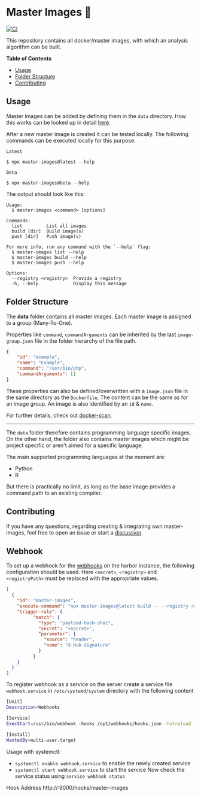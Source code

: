 # Master Images 💽

[![CI](https://github.com/PrivateAIM/master-images/actions/workflows/ci.yml/badge.svg)](https://github.com/PrivateAIM/master-images/actions/workflows/ci.yml)


This repository contains all docker/master images, with which an analysis algorithm can be built.

**Table of Contents**

- [Usage](#usage)
- [Folder Structure](#folder-structure)
- [Contributing](#contributing)

## Usage
Master images can be added by defining them in the `data` directory.
How this works can be looked up in detail [here](#folder-structure).

After a new master image is created it can be tested locally.
The following commands can be executed locally for this purpose.

`Latest`
```shell
$ npx master-images@latest --help
```

`Beta`
```shell
$ npx master-images@beta --help
```

The output should look like this:

```shell
Usage:
  $ master-images <command> [options]

Commands:
  list         List all images
  build [dir]  Build image(s)
  push [dir]   Push image(s)

For more info, run any command with the `--help` flag:
  $ master-images list --help
  $ master-images build --help
  $ master-images push --help

Options:
  --registry <registry>  Provide a registry
  -h, --help             Display this message
```

## Folder Structure

The **data** folder contains all master images.
Each master image is assigned to a group (Many-To-One).

Properties like `command`, `commandArguments` can be inherited by the last `image-group.json` file
in the folder hierarchy of the file path.

```json
{
    "id": "example",
    "name": "Example",
    "command": "/usr/bin/php",
    "commandArguments": []
}
```

These properties can also be defined/overwritten with a `image.json` file in the same directory as the `Dockerfile`.
The content can be the same as for an image group. An image is also identified by an `id` & `name`.

For further details, check out [docker-scan](https://github.com/tada5hi/docker-scan).

---

The `data` folder therefore contains programming language specific images.
On the other hand, the folder also contains master images which might be project specific or 
aren't aimed for a specific language.

The main supported programming languages at the moment are:
- Python
- R

But there is practically no limit, as long as the base image provides a command path to an existing compiler.

## Contributing
If you have any questions, regarding creating & integrating own master-images,
feel free to open an issue or start a [discussion](https://github.com/PrivateAim/master-images/discussions).


## Webhook

To set up a webhook for the [webhooks](https://github.com/adnanh/webhook) on the harbor instance, 
the following configuration should be used.
Here `<secret>`, `<registry>` and `<registryPath>` must be replaced with the appropriate values.

```json
[
  {
    "id": "master-images",
    "execute-command": "npx master-images@latest build -- --registry <registry> --registryPath <registryPath>",
    "trigger-rule": {
          "match": {
            "type": "payload-hash-sha1",
            "secret": "<secret>",
            "parameter": {
              "source": "header",
              "name": "X-Hub-Signature"
            }
          }
    }
  }
]
```

To register webhook as a service on the server create a service file `webhook.service` in
`/etc/systemd/system` directory with the following content

```bash
[Unit]
Description=Webhooks

[Service]
ExecStart=/usr/bin/webhook -hooks /opt/webhooks/hooks.json -hotreload

[Install]
WantedBy=multi-user.target
```

Usage with systemctl:
- `systemctl enable webhook.service` to enable the newly created service
- `systemctl start webhook.service` to start the service
Now check the service status using `service webhook status`

Hook Address http://<ip>:9000/hooks/master-images
